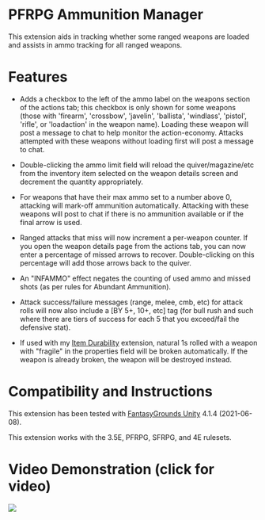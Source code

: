 # PFRPG Ammunition Manager
This extension aids in tracking whether some ranged weapons are loaded and assists in ammo tracking for all ranged weapons.

# Features
* Adds a checkbox to the left of the ammo label on the weapons section of the actions tab; this checkbox is only shown for some weapons (those with 'firearm', 'crossbow', 'javelin', 'ballista', 'windlass', 'pistol', 'rifle', or 'loadaction' in the weapon name). Loading these weapon will post a message to chat to help monitor the action-economy. Attacks attempted with these weapons without loading first will post a message to chat.

* Double-clicking the ammo limit field will reload the quiver/magazine/etc from the inventory item selected on the weapon details screen and decrement the quantity appropriately.

* For weapons that have their max ammo set to a number above 0, attacking will mark-off ammunition automatically. Attacking with these weapons will post to chat if there is no ammunition available or if the final arrow is used.

* Ranged attacks that miss will now increment a per-weapon counter. If you open the weapon details page from the actions tab, you can now enter a percentage of missed arrows to recover. Double-clicking on this percentage will add those arrows back to the quiver.

* An "INFAMMO" effect negates the counting of used ammo and missed shots (as per rules for Abundant Ammunition).

* Attack success/failure messages (range, melee, cmb, etc) for attack rolls will now also include a [BY 5+, 10+, etc] tag (for bull rush and such where there are tiers of success for each 5 that you exceed/fail the defensive stat).

* If used with my [Item Durability](https://github.com/bmos/FG-PFRPG-Item-Durability) extension, natural 1s rolled with a weapon with "fragile" in the properties field will be broken automatically. If the weapon is already broken, the weapon will be destroyed instead.

# Compatibility and Instructions
This extension has been tested with [FantasyGrounds Unity](https://www.fantasygrounds.com/home/FantasyGroundsUnity.php) 4.1.4 (2021-06-08).

This extension works with the 3.5E, PFRPG, SFRPG, and 4E rulesets.

# Video Demonstration (click for video)
[<img src="https://i.ytimg.com/vi_webp/luAgwIrQ-JE/hqdefault.webp">](https://www.youtube.com/watch?v=luAgwIrQ-JE)
